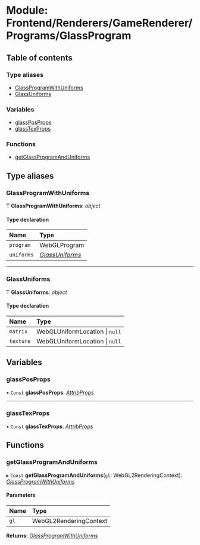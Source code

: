 # Module: Frontend/Renderers/GameRenderer/Programs/GlassProgram

## Table of contents

### Type aliases

- [GlassProgramWithUniforms](frontend_renderers_gamerenderer_programs_glassprogram.md#glassprogramwithuniforms)
- [GlassUniforms](frontend_renderers_gamerenderer_programs_glassprogram.md#glassuniforms)

### Variables

- [glassPosProps](frontend_renderers_gamerenderer_programs_glassprogram.md#glassposprops)
- [glassTexProps](frontend_renderers_gamerenderer_programs_glassprogram.md#glasstexprops)

### Functions

- [getGlassProgramAndUniforms](frontend_renderers_gamerenderer_programs_glassprogram.md#getglassprogramanduniforms)

## Type aliases

### GlassProgramWithUniforms

Ƭ **GlassProgramWithUniforms**: _object_

#### Type declaration

| Name       | Type                                                                                      |
| :--------- | :---------------------------------------------------------------------------------------- |
| `program`  | WebGLProgram                                                                              |
| `uniforms` | [_GlassUniforms_](frontend_renderers_gamerenderer_programs_glassprogram.md#glassuniforms) |

---

### GlassUniforms

Ƭ **GlassUniforms**: _object_

#### Type declaration

| Name      | Type                           |
| :-------- | :----------------------------- |
| `matrix`  | WebGLUniformLocation \| `null` |
| `texture` | WebGLUniformLocation \| `null` |

## Variables

### glassPosProps

• `Const` **glassPosProps**: [_AttribProps_](frontend_renderers_gamerenderer_enginetypes.md#attribprops)

---

### glassTexProps

• `Const` **glassTexProps**: [_AttribProps_](frontend_renderers_gamerenderer_enginetypes.md#attribprops)

## Functions

### getGlassProgramAndUniforms

▸ `Const` **getGlassProgramAndUniforms**(`gl`: WebGL2RenderingContext): [_GlassProgramWithUniforms_](frontend_renderers_gamerenderer_programs_glassprogram.md#glassprogramwithuniforms)

#### Parameters

| Name | Type                   |
| :--- | :--------------------- |
| `gl` | WebGL2RenderingContext |

**Returns:** [_GlassProgramWithUniforms_](frontend_renderers_gamerenderer_programs_glassprogram.md#glassprogramwithuniforms)
